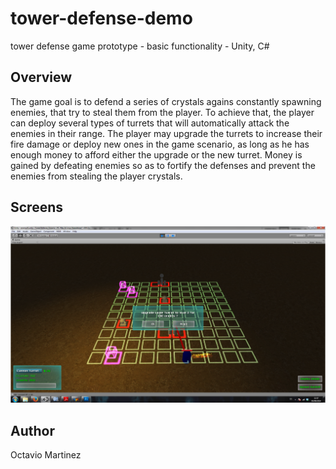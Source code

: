 # tower-defense-demo
 tower defense game prototype - basic functionality - Unity, C#

Overview
------------

<div>
The game goal is to defend a series of crystals agains constantly spawning enemies,
that try to steal them from the player. To achieve that, the player can deploy
several types of turrets that will automatically attack the enemies in their range.
The player may upgrade the turrets to increase their fire damage or deploy new
ones in the game scenario, as long as he has enough money to afford either the
upgrade or the new turret. Money is gained by defeating enemies so as to fortify
the defenses and prevent the enemies from stealing the player crystals.
</div>

Screens
--------

<img src="docs/screens/Screenshot_1.png" />


Author
-------
Octavio Martinez
